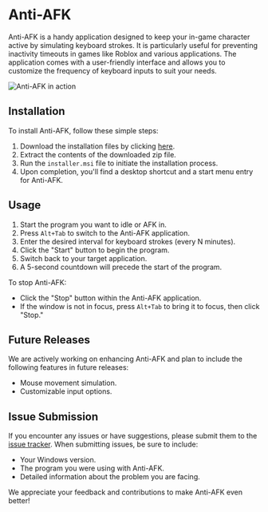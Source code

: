 # Anti-AFK

Anti-AFK is a handy application designed to keep your in-game character active by simulating keyboard strokes. It is particularly useful for preventing inactivity timeouts in games like Roblox and various applications. The application comes with a user-friendly interface and allows you to customize the frequency of keyboard inputs to suit your needs.

![Anti-AFK in action](https://noelarzola.github.io/anti-afk/anti-afk.gif)

## Installation

To install Anti-AFK, follow these simple steps:

1. Download the installation files by clicking [here](https://noelarzola.github.io/anti-afk/Anti-AFK%20Install.zip).
2. Extract the contents of the downloaded zip file.
3. Run the `installer.msi` file to initiate the installation process.
4. Upon completion, you'll find a desktop shortcut and a start menu entry for Anti-AFK.

## Usage

1. Start the program you want to idle or AFK in.
2. Press `Alt+Tab` to switch to the Anti-AFK application.
3. Enter the desired interval for keyboard strokes (every N minutes).
4. Click the "Start" button to begin the program.
5. Switch back to your target application.
6. A 5-second countdown will precede the start of the program.

To stop Anti-AFK:

- Click the "Stop" button within the Anti-AFK application.
- If the window is not in focus, press `Alt+Tab` to bring it to focus, then click "Stop."

## Future Releases

We are actively working on enhancing Anti-AFK and plan to include the following features in future releases:

- Mouse movement simulation.
- Customizable input options.

## Issue Submission

If you encounter any issues or have suggestions, please submit them to the [issue tracker](https://github.com/noelarzola/Anti-AFK/issues). When submitting issues, be sure to include:

- Your Windows version.
- The program you were using with Anti-AFK.
- Detailed information about the problem you are facing.

We appreciate your feedback and contributions to make Anti-AFK even better!
